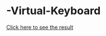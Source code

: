 # -Virtual-Keyboard

[Click here to see the result](https://yauheni-beiduk.github.io/-Virtual-Keyboard/)
